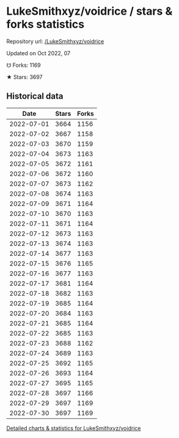 # LukeSmithxyz/voidrice / stars & forks statistics

Repository url: [/LukeSmithxyz/voidrice](https://github.com/LukeSmithxyz/voidrice)

Updated on Oct 2022, 07

☋ Forks: 1169

★ Stars: 3697

## Historical data
| Date | Stars | Forks |
|------|-------|-------|
| 2022-07-01 | 3664 | 1156 | 
| 2022-07-02 | 3667 | 1158 | 
| 2022-07-03 | 3670 | 1159 | 
| 2022-07-04 | 3673 | 1163 | 
| 2022-07-05 | 3672 | 1161 | 
| 2022-07-06 | 3672 | 1160 | 
| 2022-07-07 | 3673 | 1162 | 
| 2022-07-08 | 3674 | 1163 | 
| 2022-07-09 | 3671 | 1164 | 
| 2022-07-10 | 3670 | 1163 | 
| 2022-07-11 | 3671 | 1164 | 
| 2022-07-12 | 3673 | 1163 | 
| 2022-07-13 | 3674 | 1163 | 
| 2022-07-14 | 3677 | 1163 | 
| 2022-07-15 | 3676 | 1165 | 
| 2022-07-16 | 3677 | 1163 | 
| 2022-07-17 | 3681 | 1164 | 
| 2022-07-18 | 3682 | 1163 | 
| 2022-07-19 | 3685 | 1164 | 
| 2022-07-20 | 3684 | 1163 | 
| 2022-07-21 | 3685 | 1164 | 
| 2022-07-22 | 3685 | 1163 | 
| 2022-07-23 | 3688 | 1162 | 
| 2022-07-24 | 3689 | 1163 | 
| 2022-07-25 | 3692 | 1165 | 
| 2022-07-26 | 3693 | 1164 | 
| 2022-07-27 | 3695 | 1165 | 
| 2022-07-28 | 3697 | 1166 | 
| 2022-07-29 | 3697 | 1169 | 
| 2022-07-30 | 3697 | 1169 | 


[Detailed charts & statistics for LukeSmithxyz/voidrice](https://reviewgithub.com/rep/LukeSmithxyz/voidrice)
